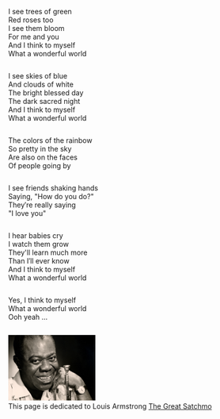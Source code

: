 
<html lang="en">
<head>
  <meta charset="UTF-8">
  <meta name="viewport" content="width=device-width, initial-scale=1.0">
  <link rel="stylesheet" href="styles.css">
</head>

  <body>
  <div class="container">
    <div class="column">
      <p>
        I see trees of green<br>
        Red roses too<br>
        I see them bloom<br>
        For me and you<br>
        And I think to myself<br>
        What a wonderful world<br>
      </p>
    </div>
    <div class="column">
      <p>
        I see skies of blue<br>
        And clouds of white<br>
        The bright blessed day<br>
        The dark sacred night<br>
        And I think to myself<br>
        What a wonderful world<br>
      </p>
    </div>
  </div>

  <div class="container">
    <div class="column">
      <p>
        The colors of the rainbow<br>
        So pretty in the sky<br>
        Are also on the faces<br>
        Of people going by<br>
      </p>
    </div>
    <div class="column">
      <p>
        I see friends shaking hands<br>
        Saying, "How do you do?"<br>
        They′re really saying<br>
        "I love you"<br>
      </p>
    </div>
  </div>

  <div class="container">
    <div class="column">
      <p>
        I hear babies cry<br>
        I watch them grow<br>
        They'll learn much more<br>
        Than I′ll ever know<br>
        And I think to myself<br>
        What a wonderful world<br>
      </p>
    </div>
    <div class="column">
      <p>
        Yes, I think to myself<br>
        What a wonderful world<br>
        Ooh yeah ...<br>
      </p>
    </div>
  </div>

</body>

</html>

<img src="satchmo.jpg" width="35%"><br>
This page is dedicated to Louis Armstrong <a href="https://en.wikipedia.org/wiki/Louis_Armstrong">The Great Satchmo</a>
